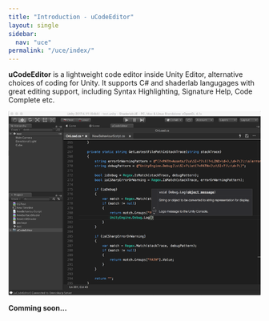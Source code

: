 ```yaml
---
title: "Introduction - uCodeEditor"
layout: single
sidebar:
  nav: "uce"
permalink: "/uce/index/"
---
```


__uCodeEditor__ is a lightweight code editor inside Unity Editor, alternative choices of coding for Unity. It supports C# and shaderlab langugages with great editing support, including Syntax Highlighting, Signature Help, Code Complete etc. 

![](/assets/images/uce/black-overview.png)


__Comming soon...__